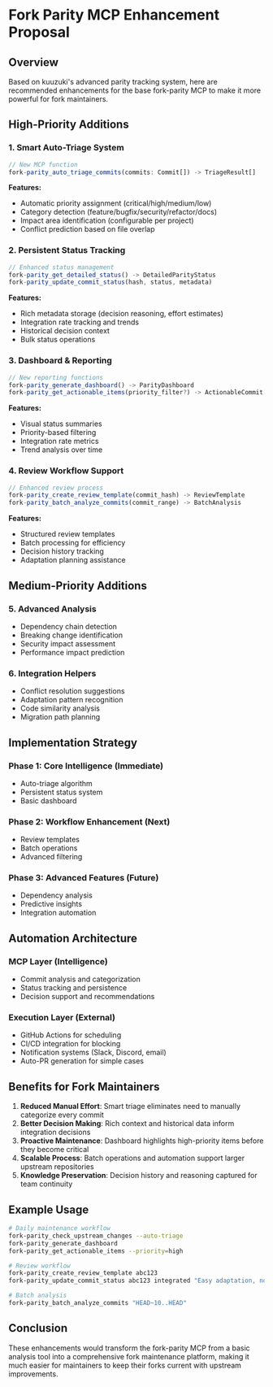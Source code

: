 # Fork Parity MCP Enhancement Proposal

## Overview

Based on kuuzuki's advanced parity tracking system, here are recommended enhancements for the base fork-parity MCP to make it more powerful for fork maintainers.

## High-Priority Additions

### 1. Smart Auto-Triage System

```typescript
// New MCP function
fork-parity_auto_triage_commits(commits: Commit[]) -> TriageResult[]
```

**Features:**

- Automatic priority assignment (critical/high/medium/low)
- Category detection (feature/bugfix/security/refactor/docs)
- Impact area identification (configurable per project)
- Conflict prediction based on file overlap

### 2. Persistent Status Tracking

```typescript
// Enhanced status management
fork-parity_get_detailed_status() -> DetailedParityStatus
fork-parity_update_commit_status(hash, status, metadata)
```

**Features:**

- Rich metadata storage (decision reasoning, effort estimates)
- Integration rate tracking and trends
- Historical decision context
- Bulk status operations

### 3. Dashboard & Reporting

```typescript
// New reporting functions
fork-parity_generate_dashboard() -> ParityDashboard
fork-parity_get_actionable_items(priority_filter?) -> ActionableCommit[]
```

**Features:**

- Visual status summaries
- Priority-based filtering
- Integration rate metrics
- Trend analysis over time

### 4. Review Workflow Support

```typescript
// Enhanced review process
fork-parity_create_review_template(commit_hash) -> ReviewTemplate
fork-parity_batch_analyze_commits(commit_range) -> BatchAnalysis
```

**Features:**

- Structured review templates
- Batch processing for efficiency
- Decision history tracking
- Adaptation planning assistance

## Medium-Priority Additions

### 5. Advanced Analysis

- Dependency chain detection
- Breaking change identification
- Security impact assessment
- Performance impact prediction

### 6. Integration Helpers

- Conflict resolution suggestions
- Adaptation pattern recognition
- Code similarity analysis
- Migration path planning

## Implementation Strategy

### Phase 1: Core Intelligence (Immediate)

- Auto-triage algorithm
- Persistent status system
- Basic dashboard

### Phase 2: Workflow Enhancement (Next)

- Review templates
- Batch operations
- Advanced filtering

### Phase 3: Advanced Features (Future)

- Dependency analysis
- Predictive insights
- Integration automation

## Automation Architecture

### MCP Layer (Intelligence)

- Commit analysis and categorization
- Status tracking and persistence
- Decision support and recommendations

### Execution Layer (External)

- GitHub Actions for scheduling
- CI/CD integration for blocking
- Notification systems (Slack, Discord, email)
- Auto-PR generation for simple cases

## Benefits for Fork Maintainers

1. **Reduced Manual Effort**: Smart triage eliminates need to manually categorize every commit
2. **Better Decision Making**: Rich context and historical data inform integration decisions
3. **Proactive Maintenance**: Dashboard highlights high-priority items before they become critical
4. **Scalable Process**: Batch operations and automation support larger upstream repositories
5. **Knowledge Preservation**: Decision history and reasoning captured for team continuity

## Example Usage

```bash
# Daily maintenance workflow
fork-parity_check_upstream_changes --auto-triage
fork-parity_generate_dashboard
fork-parity_get_actionable_items --priority=high

# Review workflow
fork-parity_create_review_template abc123
fork-parity_update_commit_status abc123 integrated "Easy adaptation, no conflicts"

# Batch analysis
fork-parity_batch_analyze_commits "HEAD~10..HEAD"
```

## Conclusion

These enhancements would transform the fork-parity MCP from a basic analysis tool into a comprehensive fork maintenance platform, making it much easier for maintainers to keep their forks current with upstream improvements.
